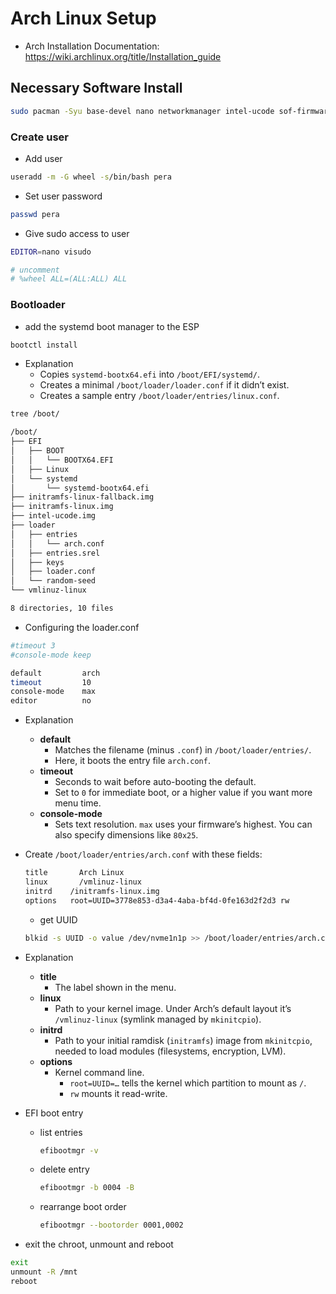 # Arch Linux Setup

- Arch Installation Documentation: https://wiki.archlinux.org/title/Installation_guide

## Necessary Software Install

```bash
sudo pacman -Syu base-devel nano networkmanager intel-ucode sof-firmware efibootmgr man-db man-pages openssh wpa_supplicant
```

### Create user

- Add user

```bash
useradd -m -G wheel -s/bin/bash pera
```

- Set user password

```bash
passwd pera
```

- Give sudo access to user

```bash
EDITOR=nano visudo

# uncomment
# %wheel ALL=(ALL:ALL) ALL
```

### Bootloader

- add the systemd boot manager to the ESP

```bash
bootctl install
```

- Explanation
    - Copies `systemd-bootx64.efi` into `/boot/EFI/systemd/`.
    - Creates a minimal `/boot/loader/loader.conf` if it didn’t exist.
    - Creates a sample entry `/boot/loader/entries/linux.conf`.
    

```bash
tree /boot/

/boot/
├── EFI
│   ├── BOOT
│   │   └── BOOTX64.EFI
│   ├── Linux
│   └── systemd
│       └── systemd-bootx64.efi
├── initramfs-linux-fallback.img
├── initramfs-linux.img
├── intel-ucode.img
├── loader
│   ├── entries
│   │   └── arch.conf
│   ├── entries.srel
│   ├── keys
│   ├── loader.conf
│   └── random-seed
└── vmlinuz-linux

8 directories, 10 files
```

- Configuring the loader.conf

```bash
#timeout 3
#console-mode keep

default		    arch
timeout		    10
console-mode	max
editor		    no
```

- Explanation
    - **default**
        - Matches the filename (minus `.conf`) in `/boot/loader/entries/`.
        - Here, it boots the entry file `arch.conf`.
    - **timeout**
        - Seconds to wait before auto-booting the default.
        - Set to `0` for immediate boot, or a higher value if you want more menu time.
    - **console-mode**
        - Sets text resolution. `max` uses your firmware’s highest. You can also specify dimensions like `80x25`.
- Create `/boot/loader/entries/arch.conf` with these fields:
    
    ```bash
    title	    Arch Linux
    linux	    /vmlinuz-linux
    initrd	  /initramfs-linux.img
    options	  root=UUID=3778e853-d3a4-4aba-bf4d-0fe163d2f2d3 rw
    ```
    
    - get UUID
    
    ```bash
    blkid -s UUID -o value /dev/nvme1n1p >> /boot/loader/entries/arch.conf
    ```
    
- Explanation
    - **title**
        - The label shown in the menu.
    - **linux**
        - Path to your kernel image. Under Arch’s default layout it’s `/vmlinuz-linux` (symlink managed by `mkinitcpio`).
    - **initrd**
        - Path to your initial ramdisk (`initramfs`) image from `mkinitcpio`, needed to load modules (filesystems, encryption, LVM).
    - **options**
        - Kernel command line.
            - `root=UUID=…` tells the kernel which partition to mount as `/`.
            - `rw` mounts it read-write.
- EFI boot entry
    - list entries
        
        ```bash
        efibootmgr -v
        ```
        
    - delete entry
        
        ```bash
        efibootmgr -b 0004 -B
        ```
        
    - rearrange boot order
        
        ```bash
        efibootmgr --bootorder 0001,0002
        ```
        
- exit the chroot, unmount and reboot

```bash
exit
unmount -R /mnt
reboot
```
